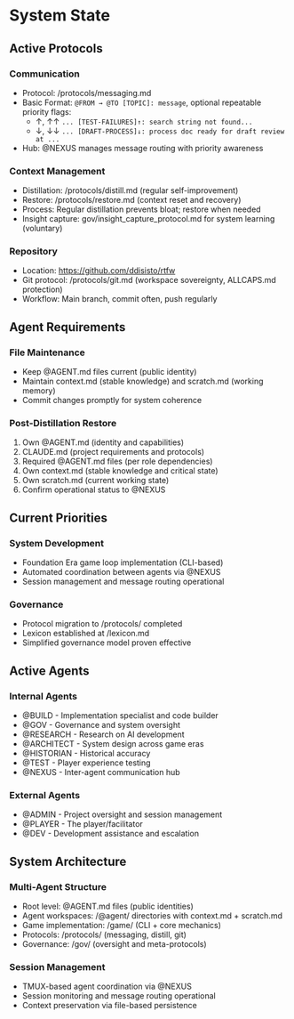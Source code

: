 # System State

## Active Protocols

### Communication
- Protocol: /protocols/messaging.md
- Basic Format: `@FROM → @TO [TOPIC]: message`, optional repeatable priority flags:
  - ↑, ↑↑ `... [TEST-FAILURES]↑: search string not found...`
  - ↓, ↓↓ `... [DRAFT-PROCESS]↓: process doc ready for draft review at ...`
- Hub: @NEXUS manages message routing with priority awareness

### Context Management
- Distillation: /protocols/distill.md (regular self-improvement)
- Restore: /protocols/restore.md (context reset and recovery)
- Process: Regular distillation prevents bloat; restore when needed
- Insight capture: gov/insight_capture_protocol.md for system learning (voluntary)

### Repository
- Location: https://github.com/ddisisto/rtfw
- Git protocol: /protocols/git.md (workspace sovereignty, ALLCAPS.md protection)
- Workflow: Main branch, commit often, push regularly

## Agent Requirements

### File Maintenance
- Keep @AGENT.md files current (public identity)
- Maintain context.md (stable knowledge) and scratch.md (working memory)
- Commit changes promptly for system coherence

### Post-Distillation Restore
1. Own @AGENT.md (identity and capabilities)
2. CLAUDE.md (project requirements and protocols)
3. Required @AGENT.md files (per role dependencies)
4. Own context.md (stable knowledge and critical state)
5. Own scratch.md (current working state)
6. Confirm operational status to @NEXUS

## Current Priorities

### System Development
- Foundation Era game loop implementation (CLI-based)
- Automated coordination between agents via @NEXUS
- Session management and message routing operational

### Governance
- Protocol migration to /protocols/ completed
- Lexicon established at /lexicon.md
- Simplified governance model proven effective

## Active Agents

### Internal Agents
- @BUILD - Implementation specialist and code builder
- @GOV - Governance and system oversight  
- @RESEARCH - Research on AI development
- @ARCHITECT - System design across game eras
- @HISTORIAN - Historical accuracy
- @TEST - Player experience testing
- @NEXUS - Inter-agent communication hub

### External Agents
- @ADMIN - Project oversight and session management
- @PLAYER - The player/facilitator
- @DEV - Development assistance and escalation

## System Architecture

### Multi-Agent Structure
- Root level: @AGENT.md files (public identities)
- Agent workspaces: /@agent/ directories with context.md + scratch.md
- Game implementation: /game/ (CLI + core mechanics)
- Protocols: /protocols/ (messaging, distill, git)
- Governance: /gov/ (oversight and meta-protocols)

### Session Management
- TMUX-based agent coordination via @NEXUS
- Session monitoring and message routing operational
- Context preservation via file-based persistence